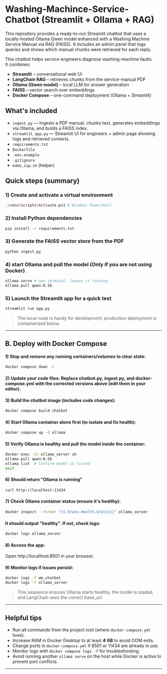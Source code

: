 # Washing-Machince-Service-Chatbot (Streamlit + Ollama + RAG)

This repository provides a ready-to-run Streamlit chatbot that uses a locally-hosted Ollama Qwen model enhanced with a Washing Machine Service Manual via RAG (FAISS). It includes an admin panel that logs queries and shows which manual chunks were retrieved for each reply.

This chatbot helps service engineers diagnose washing-machine faults.  
It combines:

* **Streamlit** – conversational web UI  
* **LangChain RAG** – retrieves chunks from the service-manual PDF  
* **Ollama (Qwen model)** – local LLM for answer generation  
* **FAISS** – vector search over embeddings  
* **Docker Compose** – one-command deployment (Ollama + Streamlit)
  
## What's included
- `ingest.py` — Ingests a PDF manual, chunks text, generates embeddings via Ollama, and builds a FAISS index.
- `streamlit_app.py` — Streamlit UI for engineers + admin page showing logs and retrieved contexts.
- `requirements.txt`
- `Dockerfile`
- `.env.example`
- `.gitignore`
- `make_zip.sh` (helper)

## Quick steps (summary)

### 1) Create and activate a virtual environment
```sh python -m venv venv
.\venv\Scripts\Activate.ps1 # Windows PowerShell
```
### 2) Install Python dependencies
```sh 
pip install -r requirements.txt
```

### 3) Generate the FAISS vector store from the PDF
```sh 
python ingest.py
 ```

### 4) start Ollama and pull the model (Only if you are not using Docker)

```sh
ollama serve # new terminal, leaves it running
ollama pull qwen:0.5b
```

### 5) Launch the Streamlit app for a quick test
```sh 
streamlit run app.py
 ```

> The local route is handy for development; production deployment is containerised below.

---

## B. Deploy with Docker Compose

#### 1) Stop and remove any running containers/volumes to clear state:
```sh 
docker compose down -v
 ```
#### 2) Update your code files: Replace chatbot.py, ingest.py, and docker-compose.yml with the corrected versions above (edit them in your editor).

#### 3) Build the chatbot image (includes code changes):
```sh
docker compose build chatbot
 ```
#### 4) Start Ollama container alone first (to isolate and fix health):
```sh
docker compose up -d ollama
 ```
#### 5) Verify Ollama is healthy and pull the model inside the container:
```sh
docker exec -it ollama_server sh
ollama pull qwen:0.5b
ollama list  # Confirm model is listed
exit
```
#### 6) Should return "Ollama is running" 
```sh
curl http://localhost:11434
```
#### 7) Check Ollama container status (ensure it's healthy):
```sh
docker inspect --format "{{.State.Health.Status}}" ollama_server
```
#### It should output "healthy". If not, check logs:
 ```sh
 docker logs ollama_server
 ```
#### 8) Access the app: 
Open  http://localhost:8501 in your browser.

#### 9) Monitor logs if issues persist:
 ```sh
docker logs -f wm_chatbot
docker logs -f ollama_server
 ```
> This sequence ensures Ollama starts healthy, the model is loaded, and LangChain uses the  correct base_url

---

## Helpful tips
* Run all commands from the project root (where `docker-compose.yml` lives).  
* Increase RAM in Docker Desktop to at least **4 GB** to avoid OOM exits.  
* Change ports in `docker-compose.yml` if 8501 or 11434 are already in use.  
* Monitor logs with `docker compose logs -f` for troubleshooting.  
* Avoid running another `ollama serve` on the host while Docker is active to prevent port conflicts.  

---
